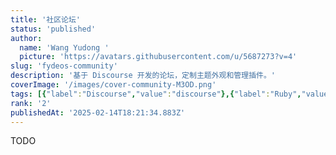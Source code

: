 ```yaml
---
title: '社区论坛'
status: 'published'
author:
  name: 'Wang Yudong '
  picture: 'https://avatars.githubusercontent.com/u/5687273?v=4'
slug: 'fydeos-community'
description: '基于 Discourse 开发的论坛，定制主题外观和管理插件。'
coverImage: '/images/cover-community-M3OD.png'
tags: [{"label":"Discourse","value":"discourse"},{"label":"Ruby","value":"ruby"},{"label":"CSS","value":"css"}]
rank: '2'
publishedAt: '2025-02-14T18:21:34.883Z'
---
```


TODO